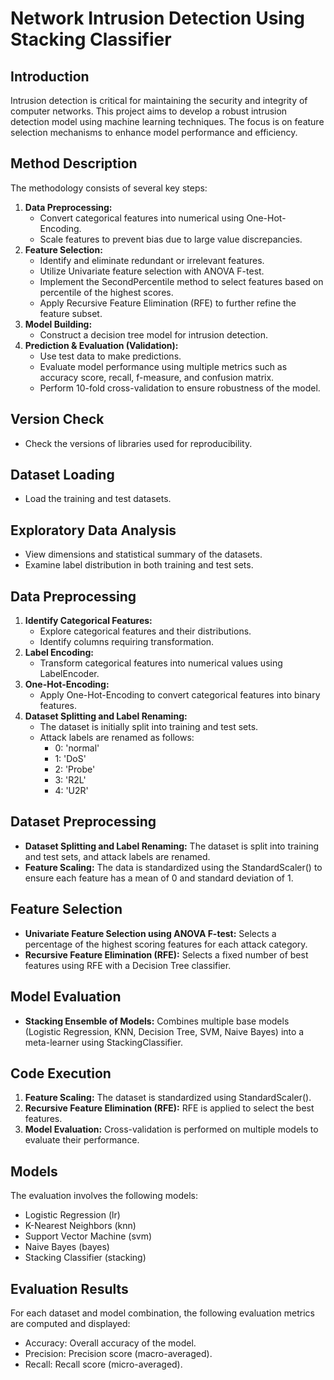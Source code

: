 # Network Intrusion Detection Using Stacking Classifier

## Introduction
Intrusion detection is critical for maintaining the security and integrity of computer networks. This project aims to develop a robust intrusion detection model using machine learning techniques. The focus is on feature selection mechanisms to enhance model performance and efficiency.

## Method Description
The methodology consists of several key steps:
1. **Data Preprocessing:**
    - Convert categorical features into numerical using One-Hot-Encoding.
    - Scale features to prevent bias due to large value discrepancies.
2. **Feature Selection:**
    - Identify and eliminate redundant or irrelevant features.
    - Utilize Univariate feature selection with ANOVA F-test.
    - Implement the SecondPercentile method to select features based on percentile of the highest scores.
    - Apply Recursive Feature Elimination (RFE) to further refine the feature subset.
3. **Model Building:**
    - Construct a decision tree model for intrusion detection.
4. **Prediction & Evaluation (Validation):**
    - Use test data to make predictions.
    - Evaluate model performance using multiple metrics such as accuracy score, recall, f-measure, and confusion matrix.
    - Perform 10-fold cross-validation to ensure robustness of the model.

## Version Check
- Check the versions of libraries used for reproducibility.

## Dataset Loading
- Load the training and test datasets.

## Exploratory Data Analysis
- View dimensions and statistical summary of the datasets.
- Examine label distribution in both training and test sets.

## Data Preprocessing
1. **Identify Categorical Features:**
    - Explore categorical features and their distributions.
    - Identify columns requiring transformation.
2. **Label Encoding:**
    - Transform categorical features into numerical values using LabelEncoder.
3. **One-Hot-Encoding:**
    - Apply One-Hot-Encoding to convert categorical features into binary features.
4. **Dataset Splitting and Label Renaming:**
    - The dataset is initially split into training and test sets.
    - Attack labels are renamed as follows:
        - 0: 'normal'
        - 1: 'DoS'
        - 2: 'Probe'
        - 3: 'R2L'
        - 4: 'U2R'

## Dataset Preprocessing
- **Dataset Splitting and Label Renaming:** The dataset is split into training and test sets, and attack labels are renamed.
- **Feature Scaling:** The data is standardized using the StandardScaler() to ensure each feature has a mean of 0 and standard deviation of 1.

## Feature Selection
- **Univariate Feature Selection using ANOVA F-test:** Selects a percentage of the highest scoring features for each attack category.
- **Recursive Feature Elimination (RFE):** Selects a fixed number of best features using RFE with a Decision Tree classifier.

## Model Evaluation
- **Stacking Ensemble of Models:** Combines multiple base models (Logistic Regression, KNN, Decision Tree, SVM, Naive Bayes) into a meta-learner using StackingClassifier.

## Code Execution
1. **Feature Scaling:** The dataset is standardized using StandardScaler().
2. **Recursive Feature Elimination (RFE):** RFE is applied to select the best features.
3. **Model Evaluation:** Cross-validation is performed on multiple models to evaluate their performance.

## Models
The evaluation involves the following models:
- Logistic Regression (lr)
- K-Nearest Neighbors (knn)
- Support Vector Machine (svm)
- Naive Bayes (bayes)
- Stacking Classifier (stacking)

## Evaluation Results
For each dataset and model combination, the following evaluation metrics are computed and displayed:
- Accuracy: Overall accuracy of the model.
- Precision: Precision score (macro-averaged).
- Recall: Recall score (micro-averaged).

 
